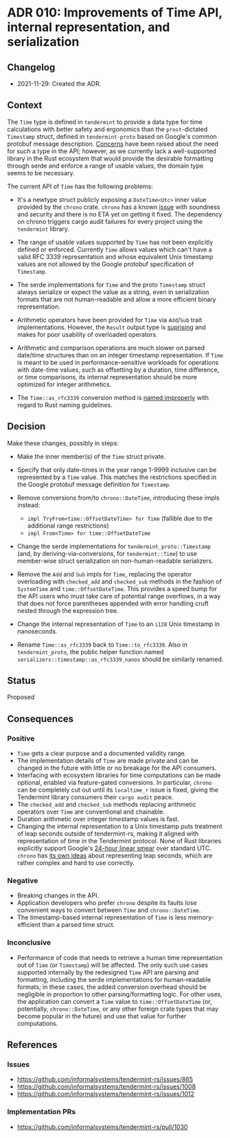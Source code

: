 # ADR 010: Improvements of Time API, internal representation, and serialization

## Changelog

* 2021-11-29: Created the ADR.

## Context

The `Time` type is defined in `tendermint` to provide a data type for time
calculations with better safety and ergonomics than the `prost`-dictated
`Timestamp` struct, defined in `tendermint-proto` based on Google's
common protobuf message description.
[Concerns](https://github.com/informalsystems/tendermint-rs/issues/865) have
been raised about the need for such a type in the API; however, as we
currently lack a well-supported library in the Rust ecosystem that would provide
the desirable formatting through serde and enforce a range of usable values,
the domain type seems to be necessary.

The current API of `Time` has the following problems:

* It's a newtype struct publicly exposing a `DateTime<Utc>` inner value
  provided by the `chrono` crate. `chrono` has a known
  [issue][RUSTSEC-2020-0159] with soundness and security and there is no ETA yet
  on getting it fixed.
  The dependency on chrono triggers cargo audit failures for every project
  using the `tendermint` library.

* The range of usable values supported by `Time` has not been explicitly
  defined or enforced. Currently `Time` allows values which can't have
  a valid RFC 3339 representation and whose equivalent Unix timestamp values
  are not allowed by the Google protobuf specification of `Timestamp`.

* The serde implementations for `Time` and the proto `Timestamp` struct
  always serialize or expect the value as a string, even in serialization
  formats that are not human-readable and allow a more efficient binary
  representation.

* Arithmetic operators have been provided for `Time` via `Add`/`Sub` trait
  implementations. However, the `Result` output type is
  [suprising][guideline-overload] and makes for poor usability of overloaded
  operators.

* Arithmetic and comparison operations are much slower on parsed date/time
  structures than on an integer timestamp representation.
  If `Time` is meant to be used in performance-sensitive workloads
  for operations with date-time values, such as offsetting by a duration,
  time difference, or time comparisons, its internal representation should be
  more optimized for integer arithmetics.

* The `Time::as_rfc3339` conversion method is
  [named improperly][guideline-naming] with regard to Rust naming guidelines.

[RUSTSEC-2020-0159]: https://rustsec.org/advisories/RUSTSEC-2020-0159.html
[guideline-overload]: https://rust-lang.github.io/api-guidelines/predictability.html#c-overload
[guideline-naming]: https://rust-lang.github.io/api-guidelines/naming.html#c-conv

## Decision

Make these changes, possibly in steps:

* Make the inner member(s) of the `Time` struct private.

* Specify that only date-times in the year range 1-9999 inclusive
  can be represented by a `Time` value. This matches the restrictions
  specified in the Google protobuf message definition for `Timestamp`.

* Remove conversions from/to `chrono::DateTime`,
  introducing these impls instead:
  * `impl TryFrom<time::OffsetDateTime> for Time`
    (fallible due to the additional range restrictions)
  * `impl From<Time> for time::OffsetDateTime`

* Change the serde implementations for `tendermint_proto::Timestamp`
  (and, by deriving-via-conversions, for `tendermint::Time`) to use
  member-wise struct serialization on non-human-readable serializers.

* Remove the `Add` and `Sub` impls for `Time`, replacing the operator
  overloading with `checked_add` and `checked_sub` methods in the fashion of
  `SystemTime` and `time::OffsetDateTime`. This provides a speed bump for the
  API users who must take care of potential range overflows, in a way that
  does not force parentheses appended with error handling cruft nested
  through the expression tree.

* Change the internal representation of `Time` to an `i128` Unix timestamp
  in nanoseconds.

* Rename `Time::as_rfc3339` back to `Time::to_rfc3339`.
  Also in `tendermint_proto`, the public helper function named
  `serializers::timestamp::as_rfc3339_nanos` should be similarly renamed.

## Status

Proposed

## Consequences

### Positive

* `Time` gets a clear purpose and a documented validity range.
* The implementation details of `Time` are made private and can be changed
  in the future with little or no breakage for the API consumers.
* Interfacing with ecosystem libraries for time computations can be made
  optional, enabled via feature-gated conversions. In particular, `chrono`
  can be completely cut out until its `localtime_r` issue is fixed,
  giving the Tendermint library consumers their `cargo audit` peace.
* The `checked_add` and `checked_sub` methods replacing arithmetic operators
  over `Time` are conventional and chainable.
* Duration arithmetic over integer timestamp values is fast.
* Changing the internal representation to a Unix timestamp puts treatment of
  leap seconds outside of tendermint-rs, making it aligned with representation
  of time in the Tendermint protocol. None of Rust libraries explicitly
  support Google's [24-hour linear smear][google-smear] over standard UTC.
  `chrono` has [its own ideas][chrono-leap] about representing leap seconds,
  which are rather complex and hard to use correctly.

[google-smear]: https://developers.google.com/time/smear
[chrono-leap]: https://docs.rs/chrono/0.4.19/chrono/naive/struct.NaiveTime.html#leap-second-handling

### Negative

* Breaking changes in the API.
* Application developers who prefer `chrono` despite its faults lose
  convenient ways to convert between `Time` and `chrono::DateTime`.
* The timestamp-based internal representation of `Time` is less
  memory-efficient than a parsed time struct.

### Inconclusive

* Performance of code that needs to retrieve a human time representation
  out of `Time` (or `Timestamp`) will be affected. The only such use cases
  supported internally by the redesigned `Time` API are parsing and formatting,
  including the serde implementations for human-readable formats;
  in these cases, the added conversion overhead should be negligible
  in proportion to other parsing/formatting logic.
  For other uses, the application can convert a `Time` value to
  `time::OffsetDateTime` (or, potentially, `chrono::DateTime`, or any other
  foreign crate types that may become popular in the future) and use that
  value for further computations.

## References

### Issues

* https://github.com/informalsystems/tendermint-rs/issues/865
* https://github.com/informalsystems/tendermint-rs/issues/1008
* https://github.com/informalsystems/tendermint-rs/issues/1012

### Implementation PRs

* https://github.com/informalsystems/tendermint-rs/pull/1030
